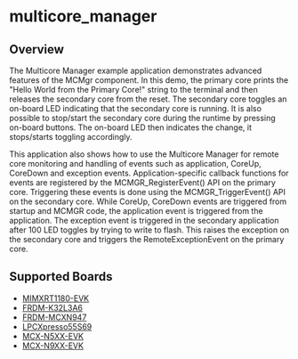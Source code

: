 # multicore_manager

## Overview
The Multicore Manager example application demonstrates advanced features of the MCMgr component.
In this demo, the primary core prints the "Hello World from the Primary Core!" string to the terminal
and then releases the secondary core from the reset. The secondary
core toggles an on-board LED indicating that the secondary core is running. It is also possible to
stop/start the secondary core during the runtime by pressing on-board buttons. The
on-board LED then indicates the change, it stops/starts toggling accordingly.

This application also shows how to use the Multicore Manager for
remote core monitoring and handling of events such as application, CoreUp, CoreDown and exception events.
Application-specific callback functions for events are registered by the MCMGR_RegisterEvent() API
on the primary core. Triggering these events is done using the MCMGR_TriggerEvent() API on the
secondary core. While CoreUp, CoreDown events are triggered from startup and MCMGR code, the
application event is triggered from the application.
The exception event is triggered in the secondary application after 100 LED toggles by trying
to write to flash. This raises the exception on the secondary core and triggers the
RemoteExceptionEvent on the primary core.

## Supported Boards
- [MIMXRT1180-EVK](../../_boards/evkmimxrt1180/multicore_examples/multicore_manager/example_board_readme.md)
- [FRDM-K32L3A6](../../_boards/frdmk32l3a6/multicore_examples/multicore_manager/example_board_readme.md)
- [FRDM-MCXN947](../../_boards/frdmmcxn947/multicore_examples/multicore_manager/example_board_readme.md)
- [LPCXpresso55S69](../../_boards/lpcxpresso55s69/multicore_examples/multicore_manager/example_board_readme.md)
- [MCX-N5XX-EVK](../../_boards/mcxn5xxevk/multicore_examples/multicore_manager/example_board_readme.md)
- [MCX-N9XX-EVK](../../_boards/mcxn9xxevk/multicore_examples/multicore_manager/example_board_readme.md)
